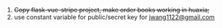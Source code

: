 1. ~~Copy flask-vue-stripe project, make order books working in huaxia;~~
2. use constant variable for public/secret key for jwang1122@gmail.com

